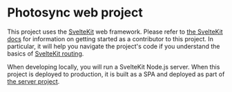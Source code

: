 # Photosync web project

This project uses the [SvelteKit](https://kit.svelte.dev/) web framework. Please refer to [the SvelteKit docs](https://kit.svelte.dev/docs) for information on getting started as a contributor to this project. In particular, it will help you navigate the project's code if you understand the basics of [SvelteKit routing](https://kit.svelte.dev/docs/routing).

When developing locally, you will run a SvelteKit Node.js server. When this project is deployed to production, it is built as a SPA and deployed as part of [the server project](../server).
